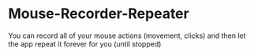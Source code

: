 # Mouse-Recorder-Repeater
You can record all of your mouse actions (movement, clicks) and then let the app repeat it forever for you (until stopped)
